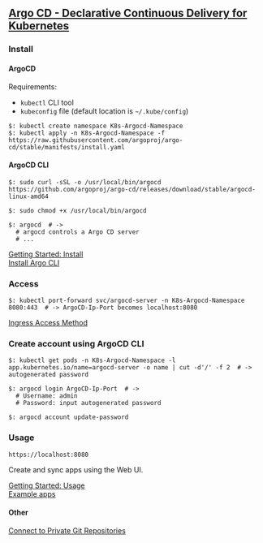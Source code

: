 ## [Argo CD - Declarative Continuous Delivery for Kubernetes](https://argoproj.github.io/projects/argo-cd)

### Install

#### ArgoCD

Requirements:
* `kubectl` CLI tool  
* `kubeconfig` file (default location is `~/.kube/config`)  

```
$: kubectl create namespace K8s-Argocd-Namespace
$: kubectl apply -n K8s-Argocd-Namespace -f https://raw.githubusercontent.com/argoproj/argo-cd/stable/manifests/install.yaml
```

#### ArgoCD CLI

```
$: sudo curl -sSL -o /usr/local/bin/argocd https://github.com/argoproj/argo-cd/releases/download/stable/argocd-linux-amd64

$: sudo chmod +x /usr/local/bin/argocd

$: argocd  # ->
  # argocd controls a Argo CD server
  # ...
```

[Getting Started: Install](Docs/GettingStarted)  
[Install Argo CLI](Docs/InstallArgoCLI)  

### Access

```
$: kubectl port-forward svc/argocd-server -n K8s-Argocd-Namespace 8080:443  # -> ArgoCD-Ip-Port becomes localhost:8080
```

[Ingress Access Method](ArgoCD/Docs/OperatorManual/IngressConfig)

### Create account using ArgoCD CLI

```
$: kubectl get pods -n K8s-Argocd-Namespace -l app.kubernetes.io/name=argocd-server -o name | cut -d'/' -f 2  # -> autogenerated password

$: argocd login ArgoCD-Ip-Port  # ->
  # Username: admin
  # Password: input autogenerated password

$: argocd account update-password
```

### Usage

```
https://localhost:8080
```

Create and sync apps using the Web UI.  

[Getting Started: Usage](Docs/GettingStarted)  
[Example apps](Other/ArgoCDExampleApps)  

#### Other

[Connect to Private Git Repositories](Docs/UserGuide/PrivateRepository)  

